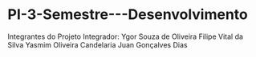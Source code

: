 # PI-3-Semestre---Desenvolvimento

Integrantes do Projeto Integrador:
Ygor Souza de Oliveira
Filipe Vital da Silva
Yasmim Oliveira Candelaria
Juan Gonçalves Dias
